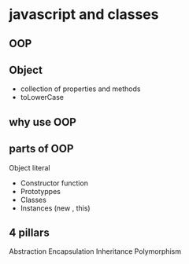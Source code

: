 # javascript and classes

## OOP 

## Object
- collection of properties and methods
- toLowerCase

## why use OOP

## parts of OOP 
Object literal

- Constructor function
- Prototyppes
- Classes
- Instances (new , this)

## 4 pillars
Abstraction
Encapsulation
Inheritance
Polymorphism
